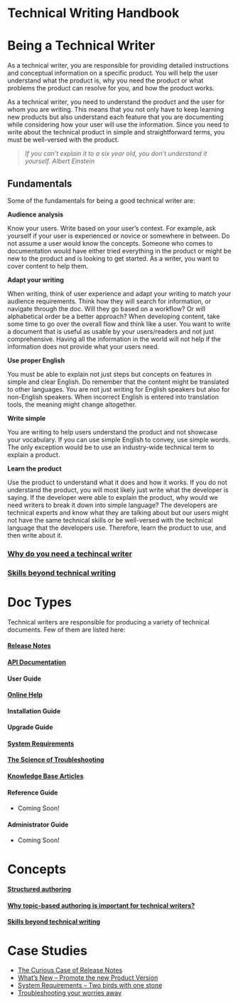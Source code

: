 # Technical Writing Handbook

# Being a Technical Writer
As a technical writer, you are responsible for providing detailed instructions and conceptual information on a specific product. You will help the user understand what the product is, why you need the product or what problems the product can resolve for you, and how the product works.

As a technical writer, you need to understand the product and the user for whom you are writing. This means that you not only have to keep learning new products but also understand each feature that you are documenting while considering how your user will use the information. Since you need to write about the technical product in simple and straightforward terms, you must be well-versed with the product. 

>*If you can’t explain it to a six year old, you don’t understand it yourself.
Albert Einstein*

## Fundamentals

Some of the fundamentals for being a good technical writer are:

**Audience analysis** 

Know your users. Write based on your user’s context. For example, ask yourself if your user is experienced or novice or somewhere in between. Do not assume a user would know the concepts. Someone who comes to documentation would have either tried everything in the product or might be new to the product and is looking to get started. As a writer, you want to cover content to help them.

**Adapt your writing**

When writing, think of user experience and adapt your writing to match your audience requirements. Think how they will search for information, or navigate through the doc. Will they go based on a workflow? Or will alphabetical order be a better approach? When developing content, take some time to go over the overall flow and think like a user. You want to write a document that is useful as usable by your users/readers and not just comprehensive. Having all the information in the world will not help if the information does not provide what your users need.

**Use proper English**

You must be able to explain not just steps but concepts on features in simple and clear English. Do remember that the content might be translated to other languages. You are not just writing for English speakers but also for non-English speakers. When incorrect English is entered into translation tools, the meaning might change altogether. 

**Write simple**

You are writing to help users understand the product and not showcase your vocabulary. If you can use simple English to convey, use simple words. The only exception would be to use an industry-wide technical term to explain a product.

**Learn the product**

Use the product to understand what it does and how it works. If you do not understand the product, you will most likely just write what the developer is saying. If the developer were able to explain the product, why would we need writers to break it down into simple language? The developers are technical experts and know what they are talking about but our users might not have the same technical skills or be well-versed with the technical language that the developers use. Therefore, learn the product to use, and then write about it.
### [Why do you need a techincal writer](need-for-technical-writer)
### [Skills beyond technical writing](skills-beyond-technical-writing)
# Doc Types
Technical writers are responsible for producing a variety of technical documents. Few of them are listed here:

#### [Release Notes](the-curious-case-of-release-notes)  

#### [API Documentation](art-of-api-documentation)
#### User Guide

#### [Online Help](online-help)
#### Installation Guide

#### Upgrade Guide

#### [System Requirements](system-requirements-two-birds-with-one-stone)
#### [The Science of Troubleshooting](the-science-of-troubleshooting)
#### [Knowledge Base Articles](knowledge-base-articles)
#### Reference Guide
- Coming Soon!
#### Administrator Guide
- Coming Soon!

<!--
# Languages 

#### XML 

#### Markdown

# API documentation

API documentation tools and examples
-->


# Concepts
<!--
#### Good docs vs bad docs (what makes a doc good/what to avoid)
#### Content Planning 
#### Content strategy 
#### Information architecture 
#### Context, Content, User-->
#### [Structured authoring](structured-authoring)
#### [Why topic-based authoring is important for technical writers?](topic-based-authoring)
#### [Skills beyond technical writing](skills-beyond-technical-writing)

<!--
#### Minimalism
#### Every page is page one
#### Simple and Concise
## Tools
#### Madcap flare
#### Topic based authoring with flare
#### Oxygen
-->

# Case Studies

- [The Curious Case of Release Notes](the-curious-case-of-release-notes)
- [What’s New – Promote the new Product Version](what-s-new-promote-the-new-product-version)
- [System Requirements – Two birds with one stone](system-requirements-two-birds-with-one-stone)
- [Troubleshooting your worries away](troubleshooting-your-worries-away)

<!--
#### [The Curious Case of Release Notes](the-curious-case-of-release-notes)

Release Notes are the most popular form of documentation for any release. While the users wait for this document to be made available, writers are as anxious to provide a high-quality content for this highly visible and awaited document. 

**Challenge**

A monolithic Release Notes document tied together release notes for all previous versions since the beginning. Since writers work on multiple parallel branches and trunk based on the releases are in progress at one point in time, there was continuous requirement to duplicate the effort to other parallel branches and the trunk as well to have the ability of deliver this monolithic Release Notes package.

**Approach**

Analyzing the requirement for both product/release notes environments, cloud and on-premiseUnderstanding the requirement to continue to tie all the release notes togetherFocus solution towards the goal of reducing duplicate effort being spent by the writers in various source branches/trunkCreating a Proof of Concept (POC) to gain stakeholder alignment and buy-in. Stakeholders here would be writers as well as product ownersOwning the implementation and delivery of the release notes experience and the technical solution defined.

**Solution**

After discussing several approaches, we were able to finalize the following solution:

- Split the release notes year wise.
- Provide a placeholder to link the consolidated release notes till last year
- For each subsequent year, a new placeholder will be added for the previous year's release note package.

**Result**

With this approach:

- Product users continue to get consolidated release notes 
- Technical writers do not need to duplicate the effort
- The package size reduced to 1/10th, reducing the upload time

**Add on**

- Brevity in left navigation
- Product name added only once
- New sections added in same page area

**Example**

- [Click to view an example](ge.com/digital/documentation/predix-apm/latest/release-notes/previous/2021/release-notes.html).

    ![Example](./images/curious-case-of-release-notes.png)

#### [What’s New – Promote the new Product Version](what-s-new-promote-the-new-product-version)

What’s New section is included in release notes or might take a form of of its own. In either case, this section is used to communicate new features and bug fixes to the customers. Let us look at how What's New was able to support product managers and guide customers. 

**Challenge**

As technical writers, we all know how critical the release notes are! We write Release Notes to inform customer what new features or fixed issues or known issues a new release is bringing for them.  However,  with large products or products with annual releases,  customers will have to look through a large doc set to understand what's happening in a new release. 

Add over 40 modules or components to the product mix, and customers will find navigating through module release notes. But what happened to the overall product change. Whether customer is using 1 module or 10, overall product changes are still relevant and probably more critical to ensure the modules keep working as expected. 

In addition, there was no visible way to help customers get ready for the upcoming changes in advance. 

**Approach**

I used the following approach:

- Think product rather than module
- Analyze all release notes and identify product level changes 
- Define main sections to help user get to the area of interest quickly
- Focus on monthly input rather than end of release input
- Include global documentation changes as well
- Avoid module-specific content
- Include sections with changes only. Do not include a section if there is no corresponding change.

**Solution**

In discussion with product management, we decided to introduce What to Expect and What's New sections. 

- **Start with What to Expect section:** Update this section each month to gather inputs for release related What's New section. This ensures that you get regular input for an upcoming release's major product changes.
- **Wrap up with What's New section:** Move all the content from What to Expect section to What's New section close to release with the following Information Architecture. provided in the next section.Continue to build
- **What to Expect section for the next release:** Ensure that while prioritizing one release, you are continuing to think future and start building for the next release.

**Information Architecture**

- Release Notes
- What's New
    - Visual Changes
    - Documentation Enhancements
    - Features and Enhancements
    - Software Support
    - Performance Improvements
    - End of Life Features
- Upcoming End of Life Features
- What to Expect in `<add the release>`

**Result**

A well-written What's New section was able to accomplish the following for customers:

- Convey upcoming features for the overall product
- Convey call to action based on critical changes
- Help understand the scope of new release in advance

Product Managers were able to use the What to Expect section to convey the upcoming changes on a regular basis.

**Example** 

- [Click here to view an example](ge.com/digital/documentation/predix-apm/latest/release-notes/whats-new.html)
-->